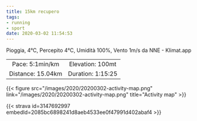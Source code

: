 ```yaml
---
title: 15km recupero
tags:
- running
- sport
date: 2020-03-02 11:54:53
---
```

Pioggia, 4°C, Percepito 4°C, Umidità 100%, Vento 1m/s da NNE - Klimat.app

| | |
| :-: | :-: |
| Pace: 5:1min/km | Elevation: 100mt |
| Distance: 15.04km | Duration: 1:15:25 |



{{< figure src="/images/2020/20200302-activity-map.png" link="/images/2020/20200302-activity-map.png" title="Activity map" >}}


{{< strava id=3147692997 embedId=2085bc6898241d8aeb4533ee0f47991d402abaf4 >}}
